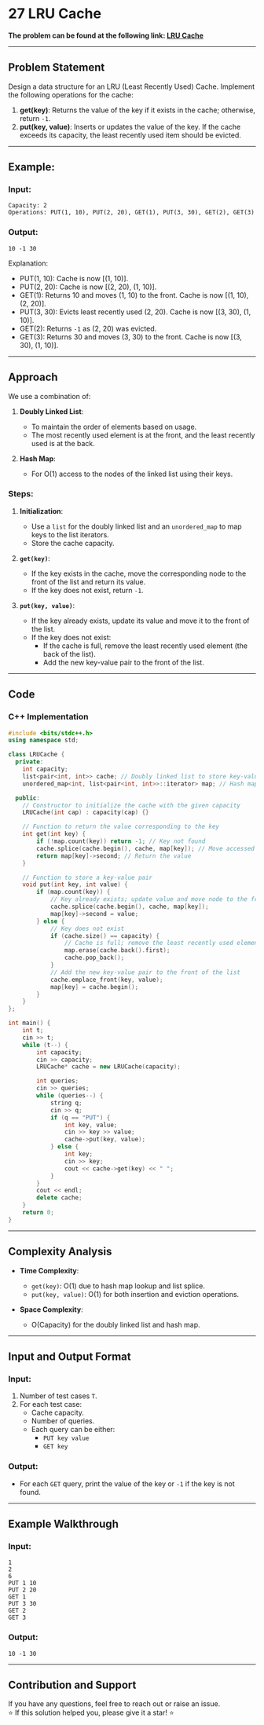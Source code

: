 # 27 LRU Cache

**The problem can be found at the following link: [LRU Cache](https://www.geeksforgeeks.org/problems/lru-cache/1)**

---

## Problem Statement

Design a data structure for an LRU (Least Recently Used) Cache. Implement the following operations for the cache:
1. **get(key)**: Returns the value of the key if it exists in the cache; otherwise, return `-1`.
2. **put(key, value)**: Inserts or updates the value of the key. If the cache exceeds its capacity, the least recently used item should be evicted.

---

## Example:

### Input:
```
Capacity: 2
Operations: PUT(1, 10), PUT(2, 20), GET(1), PUT(3, 30), GET(2), GET(3)
```

### Output:
```
10 -1 30
```

Explanation:
- PUT(1, 10): Cache is now [(1, 10)].
- PUT(2, 20): Cache is now [(2, 20), (1, 10)].
- GET(1): Returns 10 and moves (1, 10) to the front. Cache is now [(1, 10), (2, 20)].
- PUT(3, 30): Evicts least recently used (2, 20). Cache is now [(3, 30), (1, 10)].
- GET(2): Returns `-1` as (2, 20) was evicted.
- GET(3): Returns 30 and moves (3, 30) to the front. Cache is now [(3, 30), (1, 10)].

---

## Approach

We use a combination of:
1. **Doubly Linked List**:
   - To maintain the order of elements based on usage.
   - The most recently used element is at the front, and the least recently used is at the back.
   
2. **Hash Map**:
   - For O(1) access to the nodes of the linked list using their keys.

### Steps:

1. **Initialization**:
   - Use a `list` for the doubly linked list and an `unordered_map` to map keys to the list iterators.
   - Store the cache capacity.

2. **`get(key)`**:
   - If the key exists in the cache, move the corresponding node to the front of the list and return its value.
   - If the key does not exist, return `-1`.

3. **`put(key, value)`**:
   - If the key already exists, update its value and move it to the front of the list.
   - If the key does not exist:
     - If the cache is full, remove the least recently used element (the back of the list).
     - Add the new key-value pair to the front of the list.

---

## Code

### C++ Implementation

```cpp
#include <bits/stdc++.h>
using namespace std;

class LRUCache {
  private:
    int capacity;
    list<pair<int, int>> cache; // Doubly linked list to store key-value pairs
    unordered_map<int, list<pair<int, int>>::iterator> map; // Hash map for fast access

  public:
    // Constructor to initialize the cache with the given capacity
    LRUCache(int cap) : capacity(cap) {}

    // Function to return the value corresponding to the key
    int get(int key) {
        if (!map.count(key)) return -1; // Key not found
        cache.splice(cache.begin(), cache, map[key]); // Move accessed node to the front
        return map[key]->second; // Return the value
    }

    // Function to store a key-value pair
    void put(int key, int value) {
        if (map.count(key)) {
            // Key already exists; update value and move node to the front
            cache.splice(cache.begin(), cache, map[key]);
            map[key]->second = value;
        } else {
            // Key does not exist
            if (cache.size() == capacity) {
                // Cache is full; remove the least recently used element
                map.erase(cache.back().first);
                cache.pop_back();
            }
            // Add the new key-value pair to the front of the list
            cache.emplace_front(key, value);
            map[key] = cache.begin();
        }
    }
};

int main() {
    int t;
    cin >> t;
    while (t--) {
        int capacity;
        cin >> capacity;
        LRUCache* cache = new LRUCache(capacity);

        int queries;
        cin >> queries;
        while (queries--) {
            string q;
            cin >> q;
            if (q == "PUT") {
                int key, value;
                cin >> key >> value;
                cache->put(key, value);
            } else {
                int key;
                cin >> key;
                cout << cache->get(key) << " ";
            }
        }
        cout << endl;
        delete cache;
    }
    return 0;
}
```

---

## Complexity Analysis

- **Time Complexity**:
  - `get(key)`: O(1) due to hash map lookup and list splice.
  - `put(key, value)`: O(1) for both insertion and eviction operations.

- **Space Complexity**:
  - O(Capacity) for the doubly linked list and hash map.

---

## Input and Output Format

### Input:
1. Number of test cases `T`.
2. For each test case:
   - Cache capacity.
   - Number of queries.
   - Each query can be either:
     - `PUT key value`
     - `GET key`

### Output:
- For each `GET` query, print the value of the key or `-1` if the key is not found.

---

## Example Walkthrough

### Input:
```
1
2
6
PUT 1 10
PUT 2 20
GET 1
PUT 3 30
GET 2
GET 3
```

### Output:
```
10 -1 30
```

---

## Contribution and Support

If you have any questions, feel free to reach out or raise an issue.  
⭐ If this solution helped you, please give it a star! ⭐
